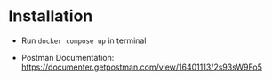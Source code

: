 # Installation
- Run ```docker compose up``` in terminal

- Postman Documentation: https://documenter.getpostman.com/view/16401113/2s93sW9Fo5
